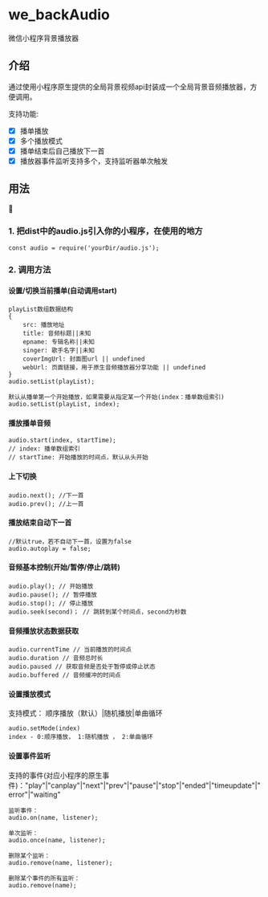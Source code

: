 # we_backAudio
微信小程序背景播放器

## 介绍
通过使用小程序原生提供的全局背景视频api封装成一个全局背景音频播放器，方便调用。

支持功能:
- [x] 播单播放
- [x] 多个播放模式
- [x] 播单结束后自己播放下一首
- [x] 播放器事件监听支持多个，支持监听器单次触发

## 用法

### 1. 把dist中的audio.js引入你的小程序，在使用的地方
```
const audio = require('yourDir/audio.js');
```
### 2. 调用方法

#### 设置/切换当前播单(自动调用start)
```
playList数组数据结构 
{
    src: 播放地址
    title: 音频标题||未知
    epname: 专辑名称||未知
    singer: 歌手名字||未知
    coverImgUrl: 封面图url || undefined
    webUrl: 页面链接，用于原生音频播放器分享功能 || undefined
}
audio.setList(playList);

默认从播单第一个开始播放，如果需要从指定某一个开始(index：播单数组索引)
audio.setList(playList, index);
```

#### 播放播单音频
```
audio.start(index, startTime);
// index: 播单数组索引
// startTime: 开始播放的时间点，默认从头开始
```

#### 上下切换
```
audio.next(); //下一首
audio.prev(); //上一首
```
#### 播放结束自动下一首
```
//默认true，若不自动下一首，设置为false
audio.autoplay = false;
```

#### 音频基本控制(开始/暂停/停止/跳转)
```
audio.play(); // 开始播放
audio.pause(); // 暂停播放
audio.stop(); // 停止播放
audio.seek(second)； // 跳转到某个时间点，second为秒数
```

#### 音频播放状态数据获取
```
audio.currentTime // 当前播放的时间点
audio.duration // 音频总时长
audio.paused // 获取音频是否处于暂停或停止状态
audio.buffered // 音频缓冲的时间点
```

#### 设置播放模式
支持模式： 顺序播放（默认）|随机播放|单曲循环
```
audio.setMode(index)
index - 0:顺序播放， 1:随机播放 ， 2:单曲循环
```

#### 设置事件监听
支持的事件(对应小程序的原生事件)："play"|"canplay"|"next"|"prev"|"pause"|"stop"|"ended"|"timeupdate"|"error"|"waiting"
```
监听事件：
audio.on(name, listener);

单次监听：
audio.once(name, listener);

删除某个监听：
audio.remove(name, listener);

删除某个事件的所有监听：
audio.remove(name);
```


